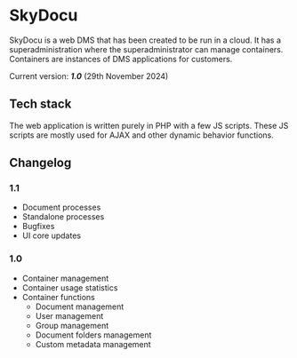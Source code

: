 # SkyDocu
SkyDocu is a web DMS that has been created to be run in a cloud. It has a superadministration where the superadministrator can manage containers.
Containers are instances of DMS applications for customers.

Current version: ___1.0___ (29th November 2024)

## Tech stack
The web application is written purely in PHP with a few JS scripts. These JS scripts are mostly used for AJAX and other dynamic behavior functions.

## Changelog
### 1.1
- Document processes
- Standalone processes
- Bugfixes
- UI core updates

### 1.0
- Container management
- Container usage statistics
- Container functions
    - Document management
    - User management
    - Group management
    - Document folders management
    - Custom metadata management
